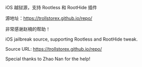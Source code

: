 iOS 越狱源，支持 Rootless 和 RootHide 插件

源地址：https://trollstorex.github.io/repo/

非常感谢赵楠的帮助！



iOS jailbreak source, supporting Rootless and RootHide tweak.

Source URL: https://trollstorex.github.io/repo/

Special thanks to Zhao Nan for the help!

